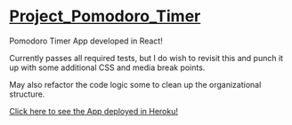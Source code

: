 # [Project_Pomodoro_Timer](https://dry-dusk-16081.herokuapp.com/ "Pomodoro Timer -- Heroku Deployment")
Pomodoro Timer App developed in React!

Currently passes all required tests, but I do wish to revisit this and punch it up with some additional CSS and media break points.

May also refactor the code logic some to clean up the organizational structure.

[Click here to see the App deployed in Heroku!](https://dry-dusk-16081.herokuapp.com/ "Pomodoro Timer")

